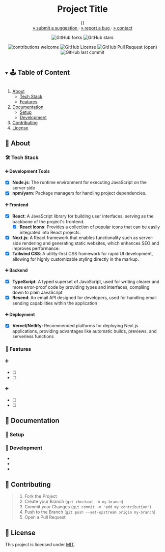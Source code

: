 <!-- PROJECT SUMMARY -->
<div align="center">
  <h1 align="center">Project Title</h1>

  <p align="center">
    {}
    <br>
    <a href="https://github.com/github_username/repo_name/issues">» submit a suggestion </a>
    ·
    <a href="https://github.com/github_username/repo_name/issues">» report a bug </a>
    ·
    <a href="https://github.com/github_username/repo_name">» contact </a>
  </p>

  <div align="center">

![GitHub forks](https://img.shields.io/github/forks/github_username/repo-name?style=social) ![GitHub stars](https://img.shields.io/github/stars/github_username/repo-name?style=social)

![contributions welcome](https://img.shields.io/badge/contributions-welcome-purple.svg?style=flat) ![GitHub License](https://img.shields.io/github/license/github_username/repo-name?color=green) ![GitHub Pull Request (open)](https://img.shields.io/github/issues-pr/github_username/repo-name?color=blue) ![GitHub last commit](https://img.shields.io/github/last-commit/github_username/repo-name?color=pink)

  </div>
</div>

<!-- TABLE OF CONTENT -->
<details open="open">
  <summary><h2 style="display: inline-block">🕹 Table of Content</h2></summary>
  <ol>
    <li>
      <a href="#🌻-about">About</a>
      <ul>
        <li><a href="#🔧-tech-stack">Tech Stack</a></li>
        <li><a href="#🍄-features">Features</a></li>
      </ul>
    </li>
    <li>
      <a href="#🌵-documentation">Documentation</a>
      <ul>
        <li><a href="#🍯-setup">Setup</a></li>
        <li><a href="#🍎-development">Development</a></li>
      </ul>
    </li>
    <li><a href="#🌾-contributing">Contributing</a></li>
    <li><a href="#📜-license">License</a></li>
  </ol>
</details>

<!-- ABOUT -->
## :sunflower: About
<!-- Add your project description here -->

### :hammer_and_wrench: Tech Stack

#### :heavy_plus_sign: Development Tools

- [x] **Node.js**: The runtime environment for executing JavaScript on the server side
- [x] **npm/yarn**: Package managers for handling project dependencies.

#### :heavy_plus_sign: Frontend

- [x] **React**: A JavaScript library for building user interfaces, serving as the backbone of the project's frontend.
  - [x] **React Icons**: Provides a collection of popular icons that can be easily integrated into React projects.
- [x] **Next.js**: A React framework that enables functionality such as server-side rendering and generating static websites, which enhances SEO and improves performance.
- [x] **Tailwind CSS**: A utility-first CSS framework for rapid UI development, allowing for highly customizable styling directly in the markup.

#### :heavy_plus_sign: Backend

- [x] **TypeScript**: A typed superset of JavaScript, used for writing clearer and more error-proof code by providing types and interfaces, compiling down to plain JavaScript
- [x] **Resend**: An email API designed for developers, used for handling email sending capabilities within the application

#### :heavy_plus_sign: Deployment

- [x] **Vercel/Netlify**: Recommended platforms for deploying Next.js applications, providing advantages like automatic builds, previews, and serverless functions

### :mushroom: Features

#### :heavy_plus_sign: 

- [ ] 
- [ ]

#### :heavy_plus_sign: 

- [ ] 
- [ ]

<!-- CONTENT -->
## :cactus: Documentation

### :honey_pot: Setup
<!-- Add setup instructions here -->

### :apple: Development
<!-- Add development details here -->
* []()
* []()
* []()

<!-- CONTRIBUTING -->
## :ear_of_rice: Contributing
<!-- Add contribution guidelines here -->
> 1. Fork the Project
> 2. Create your Branch (`git checkout -b my-branch`)
> 3. Commit your Changes (`git commit -m 'add my contribution'`)
> 4. Push to the Branch (`git push --set-upstream origin my-branch`)
> 5. Open a Pull Request


<!-- LICENSE -->
## :pencil: License
<!-- Add license information here -->
This project is licensed under [MIT](https://opensource.org/licenses).

<!-- ACKNOWLEDGEMENTS -->
<!-- ## Acknowledgements -->
